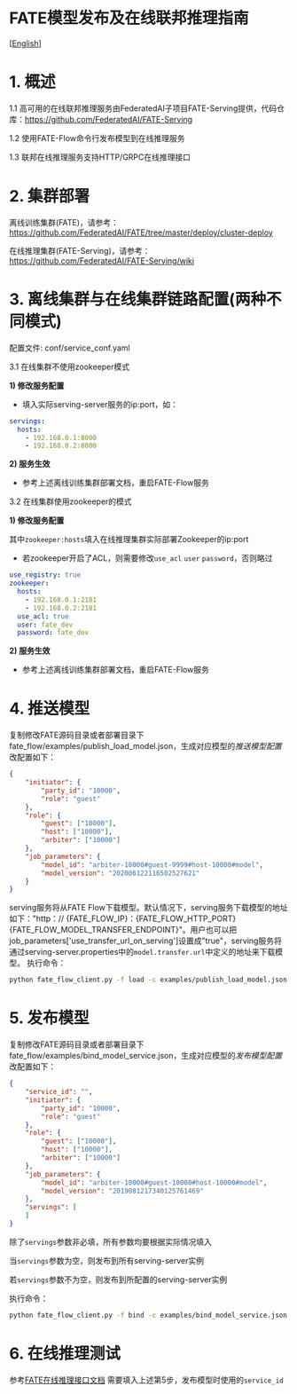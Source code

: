 # FATE模型发布及在线联邦推理指南
[[English](../model_publish_with_serving_guide.md)]

# 1. 概述

1.1 高可用的在线联邦推理服务由FederatedAI子项目FATE-Serving提供，代码仓库：https://github.com/FederatedAI/FATE-Serving

1.2 使用FATE-Flow命令行发布模型到在线推理服务

1.3 联邦在线推理服务支持HTTP/GRPC在线推理接口

# 2. 集群部署

离线训练集群(FATE)，请参考：https://github.com/FederatedAI/FATE/tree/master/deploy/cluster-deploy

在线推理集群(FATE-Serving)，请参考：https://github.com/FederatedAI/FATE-Serving/wiki

# 3. 离线集群与在线集群链路配置(两种不同模式)

配置文件: conf/service_conf.yaml

3.1 在线集群不使用zookeeper模式

**1) 修改服务配置**

- 填入实际serving-server服务的ip:port，如：

```yaml
servings:
  hosts:
    - 192.168.0.1:8000
    - 192.168.0.2:8000
```

**2) 服务生效**

- 参考上述离线训练集群部署文档，重启FATE-Flow服务

3.2 在线集群使用zookeeper的模式

**1) 修改服务配置**

其中``zookeeper:hosts``填入在线推理集群实际部署Zookeeper的ip:port

- 若zookeeper开启了ACL，则需要修改``use_acl`` ``user`` ``password``，否则略过

```yaml
use_registry: true
zookeeper:
  hosts:
    - 192.168.0.1:2181
    - 192.168.0.2:2181
  use_acl: true
  user: fate_dev
  password: fate_dev
```

**2) 服务生效**

- 参考上述离线训练集群部署文档，重启FATE-Flow服务

# 4. 推送模型

复制修改FATE源码目录或者部署目录下fate_flow/examples/publish_load_model.json，生成对应模型的*推送模型配置*
改配置如下：

```json
{
    "initiator": {
        "party_id": "10000",
        "role": "guest"
    },
    "role": {
        "guest": ["10000"],
        "host": ["10000"],
        "arbiter": ["10000"]
    },
    "job_parameters": {
        "model_id": "arbiter-10000#guest-9999#host-10000#model",
        "model_version": "202006122116502527621"
    }
}
```

serving服务将从FATE Flow下载模型。默认情况下，serving服务下载模型的地址如下："http：// {FATE_FLOW_IP}：{FATE_FLOW_HTTP_PORT} {FATE_FLOW_MODEL_TRANSFER_ENDPOINT}"。用户也可以把job_parameters['use_transfer_url_on_serving']设置成"true"，serving服务将通过serving-server.properties中的`model.transfer.url`中定义的地址来下载模型。
执行命令：

```bash
python fate_flow_client.py -f load -c examples/publish_load_model.json
```

# 5. 发布模型

复制修改FATE源码目录或者部署目录下fate_flow/examples/bind_model_service.json，生成对应模型的*发布模型配置*
改配置如下：

```json
{
    "service_id": "",
    "initiator": {
        "party_id": "10000",
        "role": "guest"
    },
    "role": {
        "guest": ["10000"],
        "host": ["10000"],
        "arbiter": ["10000"]
    },
    "job_parameters": {
        "model_id": "arbiter-10000#guest-10000#host-10000#model",
        "model_version": "2019081217340125761469"
    },
    "servings": [
    ]
}
```

除了``servings``参数非必填，所有参数均要根据实际情况填入

当``servings``参数为空，则发布到所有serving-server实例

若``servings``参数不为空，则发布到所配置的serving-server实例

执行命令：

```bash
python fate_flow_client.py -f bind -c examples/bind_model_service.json
```

# 6. 在线推理测试

参考[FATE在线推理接口文档](https://github.com/FederatedAI/FATE-Serving/wiki/%E5%9C%A8%E7%BA%BF%E6%8E%A8%E7%90%86%E6%8E%A5%E5%8F%A3%E8%AF%B4%E6%98%8E)
需要填入上述第5步，发布模型时使用的``service_id``
